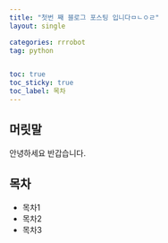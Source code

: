```yaml
---
title: "첫번 째 블로그 포스팅 입니다ㅁㄴㅇㄹ"
layout: single

categories: rrrobot
tag: python


toc: true
toc_sticky: true
toc_label: 목차
---
```


## 머릿말

안녕하세요 반갑습니다.

## 목차

- 목차1
- 목차2
- 목차3
